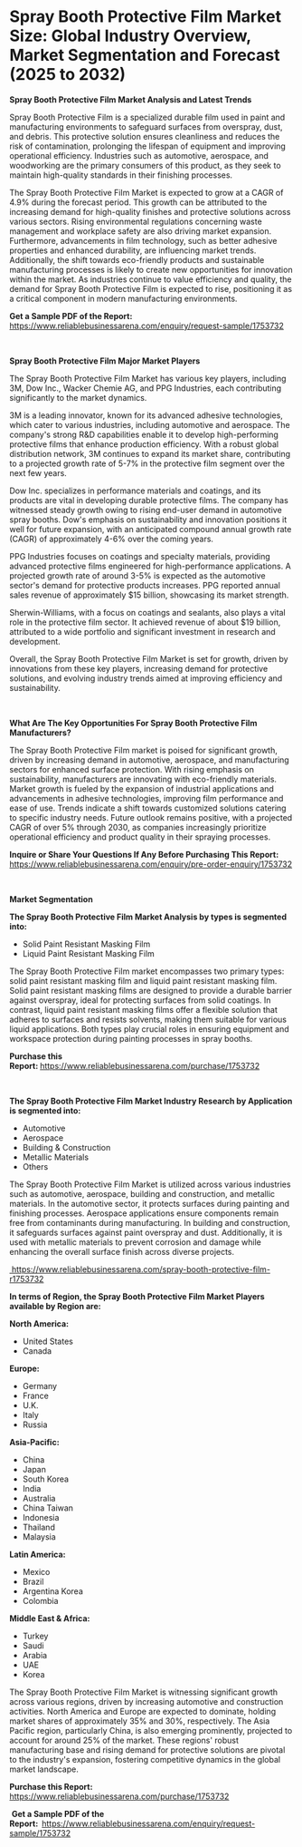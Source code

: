 <p><h1>Spray Booth Protective Film Market Size: Global Industry Overview, Market Segmentation and Forecast (2025 to 2032)</h1></p><p><strong>Spray Booth Protective Film Market Analysis and Latest Trends</strong></p>
<p><p>Spray Booth Protective Film is a specialized durable film used in paint and manufacturing environments to safeguard surfaces from overspray, dust, and debris. This protective solution ensures cleanliness and reduces the risk of contamination, prolonging the lifespan of equipment and improving operational efficiency. Industries such as automotive, aerospace, and woodworking are the primary consumers of this product, as they seek to maintain high-quality standards in their finishing processes.</p><p>The Spray Booth Protective Film Market is expected to grow at a CAGR of 4.9% during the forecast period. This growth can be attributed to the increasing demand for high-quality finishes and protective solutions across various sectors. Rising environmental regulations concerning waste management and workplace safety are also driving market expansion. Furthermore, advancements in film technology, such as better adhesive properties and enhanced durability, are influencing market trends. Additionally, the shift towards eco-friendly products and sustainable manufacturing processes is likely to create new opportunities for innovation within the market. As industries continue to value efficiency and quality, the demand for Spray Booth Protective Film is expected to rise, positioning it as a critical component in modern manufacturing environments.</p></p>
<p><strong>Get a Sample PDF of the Report:&nbsp;</strong> <a href="https://www.reliablebusinessarena.com/enquiry/request-sample/1753732?utm_campaign=3311&utm_medium=2&utm_source=Github&utm_content=ia&utm_term=17042025&utm_id=spray-booth-protective-film">https://www.reliablebusinessarena.com/enquiry/request-sample/1753732</a></p>
<p>&nbsp;</p>
<p><strong>Spray Booth Protective Film Major Market Players</strong></p>
<p><p>The Spray Booth Protective Film Market has various key players, including 3M, Dow Inc., Wacker Chemie AG, and PPG Industries, each contributing significantly to the market dynamics. </p><p>3M is a leading innovator, known for its advanced adhesive technologies, which cater to various industries, including automotive and aerospace. The company's strong R&D capabilities enable it to develop high-performing protective films that enhance production efficiency. With a robust global distribution network, 3M continues to expand its market share, contributing to a projected growth rate of 5-7% in the protective film segment over the next few years.</p><p>Dow Inc. specializes in performance materials and coatings, and its products are vital in developing durable protective films. The company has witnessed steady growth owing to rising end-user demand in automotive spray booths. Dow's emphasis on sustainability and innovation positions it well for future expansion, with an anticipated compound annual growth rate (CAGR) of approximately 4-6% over the coming years.</p><p>PPG Industries focuses on coatings and specialty materials, providing advanced protective films engineered for high-performance applications. A projected growth rate of around 3-5% is expected as the automotive sector's demand for protective products increases. PPG reported annual sales revenue of approximately $15 billion, showcasing its market strength.</p><p>Sherwin-Williams, with a focus on coatings and sealants, also plays a vital role in the protective film sector. It achieved revenue of about $19 billion, attributed to a wide portfolio and significant investment in research and development.</p><p>Overall, the Spray Booth Protective Film Market is set for growth, driven by innovations from these key players, increasing demand for protective solutions, and evolving industry trends aimed at improving efficiency and sustainability.</p></p>
<p>&nbsp;</p>
<p><strong>What Are The Key Opportunities For Spray Booth Protective Film Manufacturers?</strong></p>
<p><p>The Spray Booth Protective Film market is poised for significant growth, driven by increasing demand in automotive, aerospace, and manufacturing sectors for enhanced surface protection. With rising emphasis on sustainability, manufacturers are innovating with eco-friendly materials. Market growth is fueled by the expansion of industrial applications and advancements in adhesive technologies, improving film performance and ease of use. Trends indicate a shift towards customized solutions catering to specific industry needs. Future outlook remains positive, with a projected CAGR of over 5% through 2030, as companies increasingly prioritize operational efficiency and product quality in their spraying processes.</p></p>
<p><strong>Inquire or Share Your Questions If Any Before Purchasing This Report:</strong> <a href="https://www.reliablebusinessarena.com/enquiry/pre-order-enquiry/1753732?utm_campaign=3311&utm_medium=2&utm_source=Github&utm_content=ia&utm_term=17042025&utm_id=spray-booth-protective-film">https://www.reliablebusinessarena.com/enquiry/pre-order-enquiry/1753732</a></p>
<p>&nbsp;</p>
<p><strong>Market Segmentation</strong></p>
<p><strong>The Spray Booth Protective Film Market Analysis by types is segmented into:</strong></p>
<p><ul><li>Solid Paint Resistant Masking Film</li><li>Liquid Paint Resistant Masking Film</li></ul></p>
<p><p>The Spray Booth Protective Film market encompasses two primary types: solid paint resistant masking film and liquid paint resistant masking film. Solid paint resistant masking films are designed to provide a durable barrier against overspray, ideal for protecting surfaces from solid coatings. In contrast, liquid paint resistant masking films offer a flexible solution that adheres to surfaces and resists solvents, making them suitable for various liquid applications. Both types play crucial roles in ensuring equipment and workspace protection during painting processes in spray booths.</p></p>
<p><strong>Purchase this Report:&nbsp;</strong><a href="https://www.reliablebusinessarena.com/purchase/1753732?utm_campaign=3311&utm_medium=2&utm_source=Github&utm_content=ia&utm_term=17042025&utm_id=spray-booth-protective-film">https://www.reliablebusinessarena.com/purchase/1753732</a></p>
<p>&nbsp;</p>
<p><strong>The Spray Booth Protective Film Market Industry Research by Application is segmented into:</strong></p>
<p><ul><li>Automotive</li><li>Aerospace</li><li>Building & Construction</li><li>Metallic Materials</li><li>Others</li></ul></p>
<p><p>The Spray Booth Protective Film Market is utilized across various industries such as automotive, aerospace, building and construction, and metallic materials. In the automotive sector, it protects surfaces during painting and finishing processes. Aerospace applications ensure components remain free from contaminants during manufacturing. In building and construction, it safeguards surfaces against paint overspray and dust. Additionally, it is used with metallic materials to prevent corrosion and damage while enhancing the overall surface finish across diverse projects.</p></p>
<p><a href="https://www.reliablebusinessarena.com/spray-booth-protective-film-r1753732?utm_campaign=3311&utm_medium=2&utm_source=Github&utm_content=ia&utm_term=17042025&utm_id=spray-booth-protective-film">&nbsp;https://www.reliablebusinessarena.com/spray-booth-protective-film-r1753732</a></p>
<p><strong>In terms of Region, the Spray Booth Protective Film Market Players available by Region are:</strong></p>
<p>
    <p> <strong> North America: </strong>
        <ul>
            <li>United States</li>
            <li>Canada</li>
        </ul>
        </p> 
    <p> <strong> Europe: </strong>
        <ul>
            <li>Germany</li>
            <li>France</li>
            <li>U.K.</li>
            <li>Italy</li>
            <li>Russia</li>
        </ul>
        </p> 
    <p> <strong> Asia-Pacific: </strong>
        <ul>
            <li>China</li>
            <li>Japan</li>
            <li>South Korea</li>
            <li>India</li>
            <li>Australia</li>
            <li>China Taiwan</li>
            <li>Indonesia</li>
            <li>Thailand</li>
            <li>Malaysia</li>
        </ul>
        </p> 
    <p> <strong> Latin America: </strong>
        <ul>
            <li>Mexico</li>
            <li>Brazil</li>
            <li>Argentina Korea</li>
            <li>Colombia</li>
        </ul>
        </p> 
    <p> <strong> Middle East & Africa: </strong>
        <ul>
            <li>Turkey</li>
            <li>Saudi</li>
            <li>Arabia</li>
            <li>UAE</li>
            <li>Korea</li>
        </ul>
    </p>
    </p>
<p><p>The Spray Booth Protective Film Market is witnessing significant growth across various regions, driven by increasing automotive and construction activities. North America and Europe are expected to dominate, holding market shares of approximately 35% and 30%, respectively. The Asia Pacific region, particularly China, is also emerging prominently, projected to account for around 25% of the market. These regions' robust manufacturing base and rising demand for protective solutions are pivotal to the industry's expansion, fostering competitive dynamics in the global market landscape.</p></p>
<p><strong>Purchase this Report: </strong><a href="https://www.reliablebusinessarena.com/purchase/1753732?utm_campaign=3311&utm_medium=2&utm_source=Github&utm_content=ia&utm_term=17042025&utm_id=spray-booth-protective-film">https://www.reliablebusinessarena.com/purchase/1753732</a></p>
<p>&nbsp;<strong>Get a Sample PDF of the Report:&nbsp;&nbsp;</strong><a href="https://www.reliablebusinessarena.com/enquiry/request-sample/1753732?utm_campaign=3311&utm_medium=2&utm_source=Github&utm_content=ia&utm_term=17042025&utm_id=spray-booth-protective-film">https://www.reliablebusinessarena.com/enquiry/request-sample/1753732</a></p>
<p><strong></strong></p>
<p><p></p><p></p><p></p></p>
